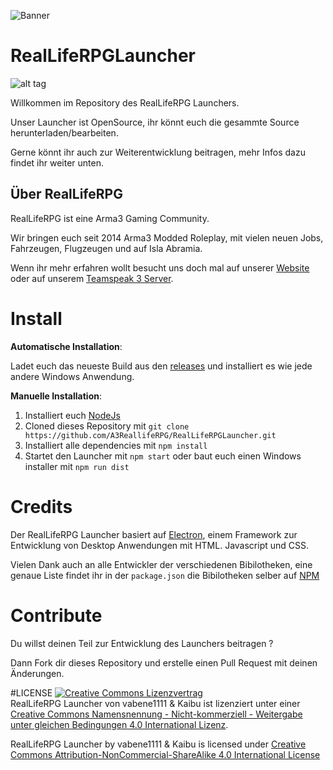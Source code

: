 ![Banner](https://upload.realliferpg.de/yHuB2)

# RealLifeRPGLauncher

![alt tag](https://travis-ci.org/A3ReallifeRPG/RealLifeRPGLauncher.svg?branch=master)

Willkommen im Repository des RealLifeRPG Launchers.

Unser Launcher ist OpenSource, ihr könnt euch die gesammte Source herunterladen/bearbeiten.  

Gerne könnt ihr auch zur Weiterentwicklung beitragen, mehr Infos dazu findet ihr weiter unten.

## Über RealLifeRPG

RealLifeRPG ist eine Arma3 Gaming Community.

Wir bringen euch seit 2014 Arma3 Modded Roleplay, mit vielen neuen Jobs, Fahrzeugen, Flugzeugen und auf Isla Abramia.

Wenn ihr mehr erfahren wollt besucht uns doch mal auf unserer [Website](https://www.realliferpg.de) oder auf unserem [Teamspeak 3 Server](ts3server://ts.realliferpg.de?port=9987).

# Install

**Automatische Installation**:

Ladet euch das neueste Build aus den [releases](https://github.com/A3ReallifeRPG/RealLifeRPGLauncher/releases) und installiert es wie jede andere Windows Anwendung.

**Manuelle Installation**:

1. Installiert euch [NodeJs](https://nodejs.org/en/)
2. Cloned dieses Repository mit `git clone https://github.com/A3ReallifeRPG/RealLifeRPGLauncher.git`
3. Installiert alle dependencies mit `npm install`
4. Startet den Launcher mit `npm start` oder baut euch einen Windows installer mit `npm run dist`

# Credits

Der RealLifeRPG Launcher basiert auf [Electron](http://electron.atom.io/), einem Framework zur Entwicklung von Desktop Anwendungen mit HTML. Javascript und CSS.

Vielen Dank auch an alle Entwickler der verschiedenen Bibilotheken, eine genaue Liste findet ihr in der `package.json` die Bibilotheken selber auf [NPM](https://www.npmjs.com/)

# Contribute

Du willst deinen Teil zur Entwicklung des Launchers beitragen ?  

Dann Fork dir dieses Repository und erstelle einen Pull Request mit deinen Änderungen.

#LICENSE
<a rel="license" href="http://creativecommons.org/licenses/by-nc-sa/4.0/"><img alt="Creative Commons Lizenzvertrag" style="border-width:0" src="https://i.creativecommons.org/l/by-nc-sa/4.0/88x31.png" /></a><br /><span xmlns:dct="http://purl.org/dc/terms/" property="dct:title">RealLifeRPG Launcher</span> von vabene1111 & Kaibu ist lizenziert unter einer [Creative Commons Namensnennung - Nicht-kommerziell - Weitergabe unter gleichen Bedingungen 4.0 International Lizenz](http://creativecommons.org/licenses/by-nc-sa/4.0/).


RealLifeRPG Launcher</span> by vabene1111 & Kaibu is licensed under [Creative Commons Attribution-NonCommercial-ShareAlike 4.0 International License](http://creativecommons.org/licenses/by-nc-sa/4.0/)
